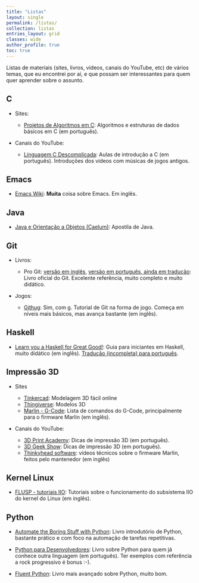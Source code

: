 ```yaml
---
title: "Listas"
layout: single
permalink: /listas/
collection: listas
entries_layout: grid
classes: wide
author_profile: true
toc: true
---
```



Listas de materiais (sites, livros, vídeos, canais do YouTube, etc) de vários
temas, que eu encontrei por aí, e que possam ser interessantes para quem quer
aprender sobre o assunto.

## C
- Sites:
  - [Projetos de Algoritmos em C](https://www.ime.usp.br/~pf/algoritmos/):
    Algoritmos e estruturas de dados básicos em C (em português).

- Canais do YouTube:
  - [Linguagem C Descomplicada](https://www.youtube.com/playlist?list=PL8iN9FQ7_jt4DJbeQqv--jpTy-2gTA3Cp):
  Aulas de introdução a C (em português). Introduções dos vídeos com músicas de
  jogos antigos.

## Emacs
- [Emacs Wiki](https://www.emacswiki.org/): **Muita** coisa sobre Emacs. Em inglês.

## Java

- [Java e Orientação a Objetos (Caelum)](https://www.caelum.com.br/apostila-java-orientacao-objetos): Apostila de Java.

## Git

- Livros:
  - Pro Git: [versão em inglês](https://git-scm.com/book/en/v2),
  [versão em português, ainda em tradução](https://git-scm.com/book/pt-br/v2):
  Livro oficial do Git. Excelente referência, muito completo e muito didático.

- Jogos:
  - [Githug](https://github.com/Gazler/githug): Sim, com g. Tutorial de Git na
    forma de jogo. Começa em níveis mais básicos, mas avança bastante (em inglês).

## Haskell

- [Learn you a Haskell for Great Good!](http://learnyouahaskell.com/): Guia para
  iniciantes em Haskell, muito didático (em inglês).
  [Tradução (incompleta) para português](http://haskell.tailorfontela.com.br/).

## Impressão 3D

- Sites
  - [Tinkercad](https://www.tinkercad.com): Modelagem 3D fácil online
  - [Thingiverse](https://www.thingiverse.com/): Modelos 3D
  - [Marlin - G-Code](https://marlinfw.org/docs/gcode/G000-G001.html): Lista de comandos do G-Code, principalmente para o
    firmware Marlin (em inglês).

- Canais do YouTube:
  - [3D Print Academy](https://www.youtube.com/c/3DPrintAcademy): Dicas de
    impressão 3D (em português).
  - [3D Geek Show](https://www.youtube.com/c/3DGeekShow): Dicas de
    impressão 3D (em português).
  - [Thinkyhead software](https://www.youtube.com/channel/UCXIq_IbBktwW5aHVAo0ODOw):
    vídeos técnicos sobre o firmware Marlin, feitos pelo mantenedor (em inglês)

## Kernel Linux

- [FLUSP - tutoriais IIO](https://flusp.ime.usp.br/kernel_iio/): Tutoriais sobre
  o funcionamento do subsistema IIO do kernel do Linux (em inglês).
  
## Python
- [Automate the Boring Stuff with Python](https://automatetheboringstuff.com/):
  Livro introdutório de Python, bastante prático e com foco na automação de
  tarefas repetitivas.

- [Python para Desenvolvedores](https://novatec.com.br/livros/python-para-desenvolvedores/): 
  Livro sobre Python para quem já conhece outra linguagem (em português). Ter exemplos com
  referência a rock progressivo é bonus :-).

- [Fluent Python](https://www.oreilly.com/library/view/fluent-python-2nd/9781492056348/):
  Livro mais avançado sobre Python, muito bom.

